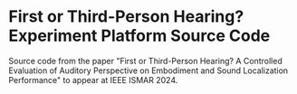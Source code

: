 # First or Third-Person Hearing? Experiment Platform Source Code
Source code from the paper "First or Third-Person Hearing? A Controlled Evaluation of Auditory Perspective on Embodiment and Sound Localization Performance" to appear at IEEE ISMAR 2024.
